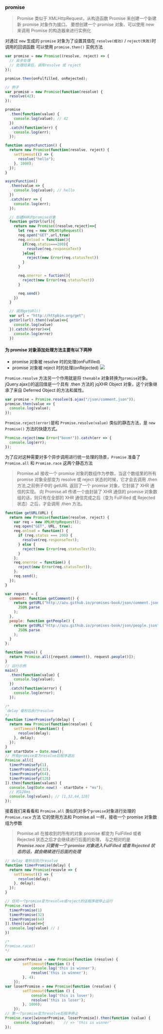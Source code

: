 ### promise

> Promise 类似于 XMLHttpRequest，从构造函数 Promise 来创建一个新建新 promise 对象作为接口。
> 要想创建一个 promise 对象、可以使用 new 来调用 Promise 的构造器来进行实例化

对通过 `new` 生成的 `promise` 对象为了设置其值在 `resolve(成功)` / `reject(失败)`时调用的回调函数 可以使用 `promise.then()` 实例方法

```js
var promise = new Promise((resolve, reject) => {
  // 异步处理
  // 处理结束后，调用resolve 或 reject
});

promise.then(onFulfilled, onRejected);

// 例子
var promise = new Promise(function(resolve) {
  resolve(42);
});

promise
  .then(function(value) {
    console.log(value); // 42
  })
  .catch(function(err) {
    console.log(err);
  });

function asyncFunction() {
  return new Promise(function(resolve, reject) {
    setTimeout(() => {
      resolve("hello");
    }, 1000);
  });
}

asyncFunction()
  .then(value => {
    console.log(value); // hello
  })
  .catch(err => {
    console.log(err);
  });

  // 创建XHR的promise对象
  function getUrl(url){
    return new Promise((resolve,reject)=>{
      let req = new XMLHttpRequest()
      req.open("GET",url,true)
      req.onload = function(){
        if(req.status===200){
          resolve(req.responseText)
        }else{
          reject(new Error(req.statusText))
        }
      }

      req.onerror = fuction(){
        reject(new Error(req.statusText))
      }

      req.send()
    })
  }

  // 调用getURl()
  var url = "http://httpbin.org/get";
  getUrl(url).then((value)=>{
    console.log(value)
  }).catch((error)=>{
    console.log(error)
  })
```

#### 为 promise 对象添加处理方法主要有以下两种

- promise 对象被 resolve 时的处理(onFulfilled)
- promise 对象被 reject 时的处理(onRejected)
  ![](http://liubin.org/promises-book/Ch1_WhatsPromises/img/promise-onFulfilled_onRejected.png)

`Promise.resolve` 方法另一个作用就是将 `thenable` 对象转换为`promise`对象。
jQuery.ajax()的返回值是一个具有 .then 方法的 jqXHR Object 对象，这个对象继承了来自 Deferred Object 的方法和属性。

```js
var promise = Promise.resolve($.ajax("/json/comment.json"));
promise.then(value => {
  console.log(value);
});
```

`Promise.reject(error)`是和 `Promise.resolve(value)` 类似的静态方法，是 `new Promise()` 方法的快捷方式。

```js
Promise.reject(new Error("boom!")).catch(err => {
  console.log(err);
});
```

为了应对这种需要对多个异步调用进行统一处理的场景，`Promise` 准备了 `Promise.all` 和 `Promise.race` 这两个静态方法

> Promise.all 接收一个 promise 对象的数组作为参数，当这个数组里的所有 promise 对象全部变为 resolve 或 reject 状态的时候，它才会去调用 .then 方法,之前例子中的 getURL 返回了一个 promise 对象，它封装了 XHR 通信的实现。 向 Promise.all 传递一个由封装了 XHR 通信的 promise 对象数组的话，则只有在全部的 XHR 通信完成之后（变为 FulFilled 或 Rejected 状态）之后，才会调用 .then 方法。

```js
function getURL(URL) {
  return new Promise(function(resolve, reject) {
    var req = new XMLHttpRequest();
    req.open("GET", URL, true);
    req.onload = function() {
      if (req.status === 200) {
        resolve(req.responseText);
      } else {
        reject(new Error(req.statusText));
      }
    };
    req.onerror = function() {
      reject(new Error(req.statusText));
    };
    req.send();
  });
}

var request = {
  comment: function getComment() {
    return getURL("http://azu.github.io/promises-book/json/comment.json").then(
      JSON.parse
    );
  },
  people: function getPeople() {
    return getURL("http://azu.github.io/promises-book/json/people.json").then(
      JSON.parse
    );
  }
};

function main() {
  return Promise.all([request.comment(), request.people()]);
}
// 运行示例
main()
  .then(function(value) {
    console.log(value);
  })
  .catch(function(error) {
    console.log(error);
  });

/*
`delay`毫秒后执行resolve
*/
function timerPromisefy(delay) {
  return new Promise(function(resolve) {
    setTimeout(function() {
      resolve(delay);
    }, delay);
  });
}
var startDate = Date.now();
// 所有promise变为resolve后程序退出
Promise.all([
  timerPromisefy(1),
  timerPromisefy(32),
  timerPromisefy(64),
  timerPromisefy(128)
]).then(function(values) {
  console.log(Date.now() - startDate + "ms");
  // 約128ms
  console.log(values); // [1,32,64,128]
});
```

接着我们来看看和 `Promise.all` 类似的对多个`promise`对象进行处理的 `Promise.race` 方法
它的使用方法和 Promise.all 一样，接收一个 promise 对象数组为参数

> Promise.all 在接收到的所有的对象 promise 都变为 FulFilled 或者 Rejected 状态之后才会继续进行后面的处理， 与之相对的是 **_Promise.race 只要有一个 promise 对象进入 FulFilled 或者 Rejected 状态的话，就会继续进行后面的处理_**

```js
// delay 毫秒后执行resolve
function timerPromise(delay) {
  return new Promise(resovle => {
    setTimeout(() => {
      resolve(delay);
    }, delay);
  });
}

// 任何一个promise变为resolve或reject的话程序就停止运行
Promise.race([
  timerPromise(1)
  timerPromise(32)
  timerPromise(64)
]).then((value)=>{
  console.log(value) // 1
})

/*
Promise.race()
*/

var winnerPromise = new Promise(function (resolve) {
        setTimeout(function () {
            console.log('this is winner');
            resolve('this is winner');
        }, 4);
    });
var loserPromise = new Promise(function (resolve) {
        setTimeout(function () {
            console.log('this is loser');
            resolve('this is loser');
        }, 1000);
    });
// 第一个promise变为resolve后程序停止
Promise.race([winnerPromise, loserPromise]).then(function (value) {
    console.log(value);    // => 'this is winner'
});
```
